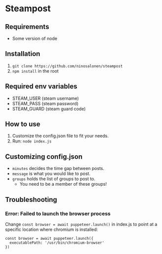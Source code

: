 # Steampost

## Requirements

- Some version of node

## Installation

1. `git clone https://github.com/ninosalonen/steampost`
2. `npm install` in the root

## Required env variables

- STEAM_USER (steam username)
- STEAM_PASS (steam password)
- STEAM_GUARD (steam guard code)

## How to use

1.  Customize the config.json file to fit your needs.
2.  Run: `node index.js`

## Customizing config.json

- `minutes` decides the time gap between posts.
- `message` is what you would like to post.
- `groups` holds the list of groups to post to.
  - You need to be a member of these groups!

## Troubleshooting

### Error: Failed to launch the browser process

Change `const browser = await puppeteer.launch()` in index.js to point at a specific location where chromium is installed:

```
const browser = await puppeteer.launch({
  executablePath: '/usr/bin/chromium-browser'
})
```
